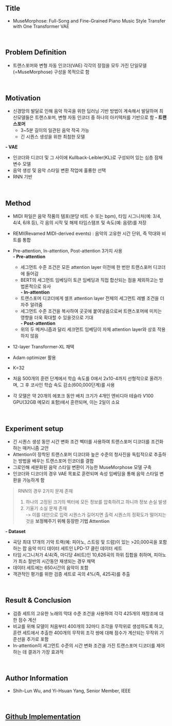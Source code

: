 ## Title  
- MuseMorphose: Full-Song and Fine-Grained Piano Music Style Transfer with One Transformer VAE
  
<br/>

## Problem Definition  
- 트랜스포머와 변형 자동 인코더(VAE) 각각의 장점을 모두 가진 단일모델(=MuseMorphose) 구성을 목적으로 함

<br/>

## Motivation  
- 신경망의 발달로 인해 음악 작곡을 위한 딥러닝 기반 방법이 계속해서 발달하며 최신모델들은 트랜스포머, 변형 자동 인코더 중 하나의 아키텍처를 기반으로 함
**- 트랜스포머**  
  - 3~5분 길이의 일관된 음악 작곡 가능    
  - 긴 시퀀스 생성을 위한 최첨한 모델  

**- VAE**  
  - 인코더와 디코더 및 그 사이에 Kullback-Leibler(KL)로 구성되어 있는 심층 잠재 변수 모델  
  - 음악 생성 및 음악 스타일 변환 작업에 훌륭한 선택  
  - RNN 기반  

<br/>

## Method  
- MIDI 파일은 음악 작품의 템포(분당 비트 수 또는 bpm), 타임 시그니처(예: 3/4, 4/4, 6/8 등), 각 음의 시작 및 해제 타임스탬프 및 속도(예: 음량)를 저장  
- REMI(Revamed MIDI-derived events) : 음악의 고유한 시간 단위, 즉 막대와 비트를 통합  
- Pre-attention, In-attention, Post-attention 3가지 사용  
**- Pre-attention**  
  - 세그먼트 수준 조건은 모든 attention layer 이전에 한 번만 트랜스포머 디코더에 들어감  
  - BERT의 세그먼트 임베딩이 토큰 임베딩과 직접 합산되는 점을 제외하고는 방법론적으로 유사  
**- In-attention**  
  - 트랜스포머 디코더에게 셀프 attention layer 전체의 세그먼트 레벨 조건을 더 자주 알려줌  
  - 세그먼트 수준 조건을 복사하여 곳곳에 붙여넣음으로써 트랜스포머에 미치는 영향을 더욱 확대할 수 있을것으로 기대  
**- Post-attention**  
  - 위의 두 메커니즘과 달리 세크먼트 임베딩이 자체 attention layer와 상호 작용하지 않음  
  
- 12-layer Transformer-XL 채택
- Adam optimizer 활용
- K=32
- 처음 500개의 훈련 단계에서 학습 속도를 0에서 2x10-4까지 선형적으로 올려가며, 그 후 코사인 학습 속도 감소(600,000단계)를 사용
- 각 모델은 약 20개의 에포크 동안 배치 크기가 4개인 엔비디아 테슬라 V100 GPU(32GB 메모리 포함)에서 훈련되며, 이는 2일이 소요
   
<br/>

## Experiment setup  
- 긴 시퀀스 생성 동안 시간 변화 조건 벡터를 사용하여 트랜스포머 디코더를 조건화하는 매커니즘 고안  
- Attention이 장착된 트랜스포머 디코더와 높은 수준의 청사진을 독립적으로 추출하는 방법을 배우는 트랜스포머 인코더를 결합  
- 그로인해 세분화된 음악 스타일 변환이 가능한 MuseMorphose 모델 구축  
- 인코더와 디코더의 경우 VAE 목표로 훈련되며 속성 임베딩을 통해 음악 스타일 변환을 가능하게 함  
  
> RNN의 경우 2가지 문제 존재  
> 1. 하나의 고정된 크기의 벡터에 모든 정보를 압축하려고 하니까 정보 손실 발생  
> 2. 기울기 소실 문제 존재  
> -> 이를 대안으로 입력 시퀀스가 길어지면 출력 시퀀스의 정확도가 떨어지는 것을 **보정해주기 위해 등장한 기법 Attention**  

**- Dataset**  
  - 곡당 최대 17개의 기악 트랙(예: 피아노, 스트링 및 드럼)이 있는 >20,000곡을 포함하는 팝 음악 미디 데이터 세트인 LPD-17 클린 데이터 세트
  - 타임 시그니처가 4/4(즉, 마디당 4비트)인 10,626곡의 하위 집합을 취하며, 피아노가 최소 절반의 시간동안 재생되는 경우 채택
  - 데이터 세트에는 650시간의 음악이 포함
  - 객관적인 평가를 위한 검증 세트로 곡의 4%(즉, 425곡)를 추출

<br/>

## Result  & Conclusion  
- 검증 세트의 고유한 노래의 막대 수준 조건을 사용하여 각각 425개의 재창조에 대한 점수 계산  
- 비교를 위해 모델이 처음부터 400개의 32마디 조각을 무작위로 생성하도록 하고, 훈련 세트에서 추출한 400개의 무작위 조각 쌍에 대해 점수가 계산되는 무작위 기준선을 추가로 포함  
- In-attention이 세그먼트 수준의 시간 변화 조건을 가진 트랜스포머 디코더를 제어하는 데 결과가 가장 효과적  

<br/>

## Author Information  
- Shih-Lun Wu, and Yi-Hsuan Yang, Senior Member, IEEE  

<br/>

## [Github Implementation](https://github.com/YatingMusic/MuseMorphose)

